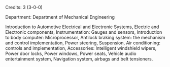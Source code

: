 Credits: 3 (3-0-0)

Department: Department of Mechanical Engineering

Introduction to Automotive Electrical and Electronic Systems, Electric and Electronic components, Instrumentation: Gauges and sensors, Introduction to body computer: Microprocessor, Antilock braking system: the mechanism and control implementation, Power steering, Suspension, Air conditioning: controls and implementation, Accessories: Intelligent windshield wipers, Power door locks, Power windows, Power seats, Vehicle audio entertainment system, Navigation system, airbags and belt tensioners.